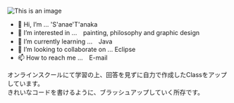 ![This is an image](https://static.wixstatic.com/media/2c8f68_38ec876261f24fc68fde735072b94d83~mv2.png/v1/fill/w_203,h_152,al_c,usm_0.66_1.00_0.01,enc_auto/20201018.png)


- 👋 Hi, I’m ... 'S'anae'T'anaka 
- 👀 I’m interested in ...　painting, philosophy and graphic design
- 🌱 I’m currently learning ...　Java
- 💞️ I’m looking to collaborate on ... Eclipse
- 📫 How to reach me ...　E-mail

オンラインスクールにて学習の上、回答を見ずに自力で作成したClassをアップしています。<br>
きれいなコードを書けるように、ブラッシュアップしていく所存です。

<!---
neonatts/neonatts is a ✨ special ✨ repository because its `README.md` (this file) appears on your GitHub profile.
You can click the Preview link to take a look at your changes.
--->
